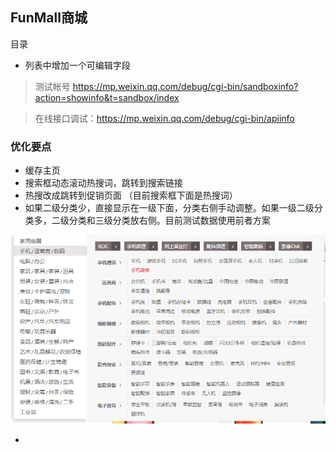 FunMall商城
-------

目录

- 列表中增加一个可编辑字段

> 测试帐号 https://mp.weixin.qq.com/debug/cgi-bin/sandboxinfo?action=showinfo&t=sandbox/index

> 在线接口调试：https://mp.weixin.qq.com/debug/cgi-bin/apiinfo

### 优化要点

- 缓存主页
- 搜索框动态滚动热搜词，跳转到搜索链接
- 热搜改成跳转到促销页面 （目前搜索框下面是热搜词）
- 如果二级分类少，直接显示在一级下面，分类右侧手动调整。如果一级二级分类多，二级分类和三级分类放右侧。目前测试数据使用前者方案

![](images/sub-mall-03.png)

-  